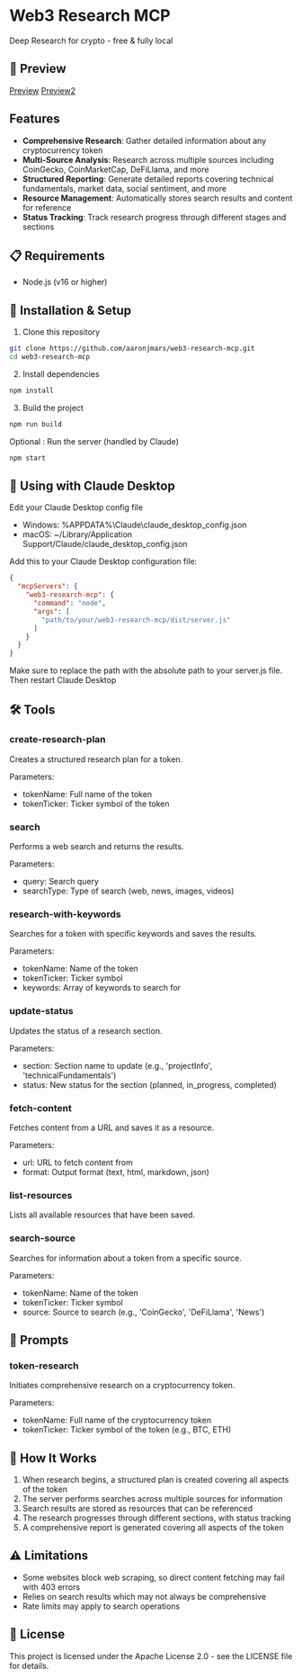 # Web3 Research MCP

Deep Research for crypto - free & fully local

## 🚀 Preview

[Preview](https://i.imgur.com/b9WfMSk.png)
[Preview2](https://i.imgur.com/qjqvwmr.png)

## Features

- **Comprehensive Research**: Gather detailed information about any cryptocurrency token
- **Multi-Source Analysis**: Research across multiple sources including CoinGecko, CoinMarketCap, DeFiLlama, and more
- **Structured Reporting**: Generate detailed reports covering technical fundamentals, market data, social sentiment, and more
- **Resource Management**: Automatically stores search results and content for reference
- **Status Tracking**: Track research progress through different stages and sections

## 📋 Requirements

- Node.js (v16 or higher)

## 🔧 Installation & Setup

1. Clone this repository

```bash
git clone https://github.com/aaronjmars/web3-research-mcp.git
cd web3-research-mcp
```

2. Install dependencies

```bash
npm install
```

3. Build the project

```bash
npm run build
```

Optional : Run the server (handled by Claude)

```bash
npm start
```

## 🔌 Using with Claude Desktop

Edit your Claude Desktop config file

- Windows: %APPDATA%\Claude\claude_desktop_config.json
- macOS: ~/Library/Application Support/Claude/claude_desktop_config.json

Add this to your Claude Desktop configuration file:

```json
{
  "mcpServers": {
    "web3-research-mcp": {
      "command": "node",
      "args": [
        "path/to/your/web3-research-mcp/dist/server.js"
      ]
    }
  }
}
```

Make sure to replace the path with the absolute path to your server.js file.
Then restart Claude Desktop

## 🛠️ Tools

### create-research-plan

Creates a structured research plan for a token.

Parameters:
- tokenName: Full name of the token
- tokenTicker: Ticker symbol of the token

### search

Performs a web search and returns the results.

Parameters:
- query: Search query
- searchType: Type of search (web, news, images, videos)

### research-with-keywords

Searches for a token with specific keywords and saves the results.

Parameters:
- tokenName: Name of the token
- tokenTicker: Ticker symbol
- keywords: Array of keywords to search for

### update-status

Updates the status of a research section.

Parameters:
- section: Section name to update (e.g., 'projectInfo', 'technicalFundamentals')
- status: New status for the section (planned, in_progress, completed)

### fetch-content

Fetches content from a URL and saves it as a resource.

Parameters:
- url: URL to fetch content from
- format: Output format (text, html, markdown, json)

### list-resources

Lists all available resources that have been saved.

### search-source

Searches for information about a token from a specific source.

Parameters:
- tokenName: Name of the token
- tokenTicker: Ticker symbol
- source: Source to search (e.g., 'CoinGecko', 'DeFiLlama', 'News')

## 📝 Prompts

### token-research

Initiates comprehensive research on a cryptocurrency token.

Parameters:
- tokenName: Full name of the cryptocurrency token
- tokenTicker: Ticker symbol of the token (e.g., BTC, ETH)

## 🧠 How It Works

1. When research begins, a structured plan is created covering all aspects of the token
2. The server performs searches across multiple sources for information
3. Search results are stored as resources that can be referenced
4. The research progresses through different sections, with status tracking
5. A comprehensive report is generated covering all aspects of the token

## ⚠️ Limitations

- Some websites block web scraping, so direct content fetching may fail with 403 errors
- Relies on search results which may not always be comprehensive
- Rate limits may apply to search operations

## 📄 License

This project is licensed under the Apache License 2.0 - see the LICENSE file for details.